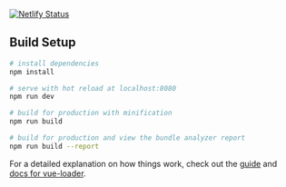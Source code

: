[![Netlify Status](https://api.netlify.com/api/v1/badges/b8852e80-5a0c-40e8-9304-847224720390/deploy-status)](https://app.netlify.com/sites/spleet/deploys)

## Build Setup

``` bash
# install dependencies
npm install

# serve with hot reload at localhost:8080
npm run dev

# build for production with minification
npm run build

# build for production and view the bundle analyzer report
npm run build --report
```

For a detailed explanation on how things work, check out the [guide](http://vuejs-templates.github.io/webpack/) and [docs for vue-loader](http://vuejs.github.io/vue-loader).
